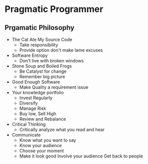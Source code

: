 Pragmatic Programmer
====================
Prgamatic Philosophy
--------------------
  - The Cat Ate My Source Code
      - Take responsibility
      - Provide option don't make lame excuses
  - Software Entropy
     - Don't live with broken windows
  - Stone Soup and Boiled Frogs
     - Be Catalyst for change
     - Remember big picture
  - Good Enough Software
    - Make Quality a requirement issue
  - Your knowledge portfolio
    - Invest Regularly
    - Diversify
    - Manage Risk
    - Buy low, Sell High
    - Review and Rebalance
  - Critical Thinking
    - Critically analyze what you read and hear
  - Communicate
    - Know what you want to say
    - Know your audience
    - Choose your moment
    - Make it look good
    Involve your audience
    Get back to people
    
  

